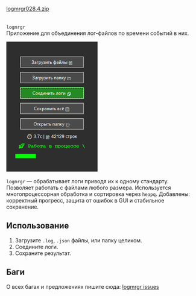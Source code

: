 [logmrgr028.4.zip](https://github.com/ashtray01/logmrgr/releases/download/031.5/logmrgr031.5.zip)

</br>`logmrgr`
</br>Приложение для объединения лог-файлов по времени событий в них.

![logmrgr](Screenshot_6.png)

`logmrgr` — обрабатывает логи приводя их к одному стандарту. Позволяет работать с файлами любого размера. Используется многопроцессорная обработка и сортировка через `heapq`. Добавлены: корректный прогресс, защита от ошибок в GUI и стабильное сохранение.

## Использование
1. Загрузите `.log`, `.json` файлы, или папку целиком.
2. Соедините логи.
3. Сохраните результат.

## Баги
О всех багах и предложениях пишите сюда:
[logmrgr issues](https://github.com/ashtray01/logmrgr/issues)
